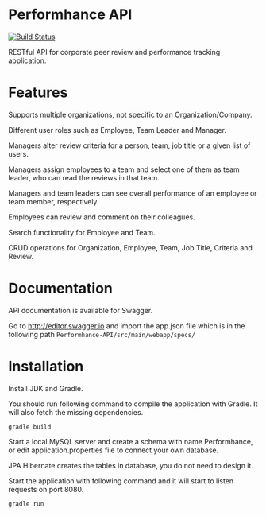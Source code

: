 # Performhance API
[![Build Status](https://travis-ci.org/dnzprmksz/Performhance-API.svg?branch=master)](https://travis-ci.org/dnzprmksz/Performhance-API)

RESTful API for corporate peer review and performance tracking application.


# Features
Supports multiple organizations, not specific to an Organization/Company.

Different user roles such as Employee, Team Leader and Manager.

Managers alter review criteria for a person, team, job title or a given list of users.

Managers assign employees to a team and select one of them as team leader,
who can read the reviews in that team.

Managers and team leaders can see overall performance of an employee or team
member, respectively.

Employees can review and comment on their colleagues.

Search functionality for Employee and Team.

CRUD operations for Organization, Employee, Team, Job Title, Criteria and
Review.


# Documentation
API documentation is available for Swagger.

Go to http://editor.swagger.io and import the app.json file which is in the following path `Performhance-API/src/main/webapp/specs/`


# Installation
Install JDK and Gradle.

You should run following command to compile the application with Gradle. It will also fetch the missing dependencies.

````
gradle build
````

Start a local MySQL server and create a schema with name Performhance, or edit application.properties file to connect your own database.

JPA Hibernate creates the tables in database, you do not need to design it.

Start the application with following command and it will start to listen requests on port 8080.

````
gradle run
````
